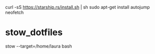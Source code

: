 curl -sS https://starship.rs/install.sh | sh
sudo apt-get install autojump neofetch
# stow_dotfiles
stow --target=/home/laura bash
